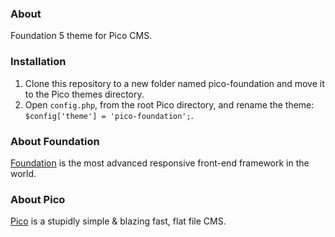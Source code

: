 ### About

Foundation 5 theme for Pico CMS.

### Installation

1. Clone this repository to a new folder named pico-foundation and move it to the Pico themes directory.
2. Open `config.php`, from the root Pico directory, and rename the theme: `$config['theme'] = 'pico-foundation';`.

### About Foundation

[Foundation](http://foundation.zurb.com/) is the most advanced responsive front-end framework in the world.

### About Pico

[Pico](http://picocms.org/) is a stupidly simple & blazing fast, flat file CMS.